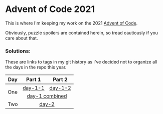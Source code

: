 # Advent of Code 2021

This is where I'm keeping my work on the 2021 [Advent of Code](https://adventofcode.com/).

Obviously, puzzle spoilers are contained herein, so tread cautiously if you care about that.

### Solutions:

These are links to tags in my git history as I've decided not to organize all the days in the repo this year.

<table>
  <thead>
    <th>Day</th>
    <th>Part 1</th>
    <th>Part 2</th>
  </thead>
  <tbody>
    <tr>
      <td rowspan="2">One</td>
      <td>
        <a href="https://github.com/aderickson/adventofcode-2021/blob/day-1-1/src/main.rs" target="_blank">day-1-1</a>
      </td>
      <td>
        <a href="https://github.com/aderickson/adventofcode-2021/blob/day-1-2/src/main.rs" target="_blank">day-1-2</a>
      </td>
    </tr>
    <tr>
      <td colspan="2" align="center">
        <a href="https://github.com/aderickson/adventofcode-2021/blob/day-1-combined/src/solutions.rs" target="_blank">day-1 combined</a>
      </td>
    </tr>
    <tr>
      <td>Two</td>
      <td colspan="2" align="center">
        <a href="https://github.com/aderickson/adventofcode-2021/blob/day-2/src/solutions.rs" target="_blank">day-2</a>
      </td>
    </tr>
  </tbody>
</table>
